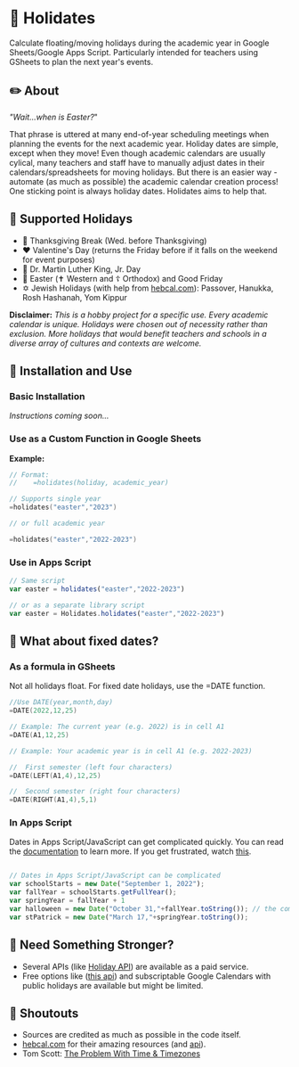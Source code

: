 # :date: Holidates
Calculate floating/moving holidays during the academic year in Google Sheets/Google Apps Script. Particularly intended for teachers using GSheets to plan the next year's events. 

## :pencil2: About
*"Wait...when is Easter?*" 

That phrase is uttered at many end-of-year scheduling meetings when planning the events for the next academic year. Holiday dates are simple, except when they move! Even though academic calendars are usually cylical, many teachers and staff have to manually adjust dates in their calendars/spreadsheets for moving holidays. But there is an easier way - automate (as much as possible) the academic calendar creation process! One sticking point is always holiday dates. Holidates aims to help that.      

## :calendar: Supported Holidays
- :turkey: Thanksgiving Break (Wed. before Thanksgiving)
- :heart: Valentine's Day (returns the Friday before if it falls on the weekend for event purposes)
- :busts_in_silhouette: Dr. Martin Luther King, Jr. Day
- :rabbit2: Easter (:latin_cross: Western and :orthodox_cross: Orthodox) and Good Friday
- :star_of_david: Jewish Holidays (with help from [hebcal.com](https://www.hebcal.com/home/developer-apis)): Passover, Hanukka, Rosh Hashanah, Yom Kippur

**Disclaimer:** *This is a hobby project for a specific use. Every academic calendar is unique. Holidays were chosen out of necessity rather than exclusion. More holidays that would benefit teachers and schools in a diverse array of cultures and contexts are welcome.*

## :tada: Installation and Use

### Basic Installation
*Instructions coming soon...*

### Use as a Custom Function in Google Sheets


**Example:**
```swift
// Format:
//    =holidates(holiday, academic_year)

// Supports single year
=holidates("easter","2023")

// or full academic year 

=holidates("easter","2022-2023") 
```

### Use in Apps Script
```javascript
// Same script
var easter = holidates("easter","2022-2023")

// or as a separate library script
var easter = Holidates.holidates("easter","2022-2023")
```
## :pushpin: What about fixed dates? 
### As a formula in GSheets
Not all holidays float. For fixed date holidays, use the =DATE function. 
```swift
//Use DATE(year,month,day)
=DATE(2022,12,25)

// Example: The current year (e.g. 2022) is in cell A1
=DATE(A1,12,25)

// Example: Your academic year is in cell A1 (e.g. 2022-2023)

//  First semester (left four characters)
=DATE(LEFT(A1,4),12,25)

//  Second semester (right four characters)
=DATE(RIGHT(A1,4),5,1)
```

### In Apps Script
Dates in Apps Script/JavaScript can get complicated quickly. You can read the [documentation](https://developers.google.com/google-ads/scripts/docs/features/dates) to learn more. If you get frustrated, watch [this](https://www.youtube.com/watch?v=-5wpm-gesOY).
```javascript

// Dates in Apps Script/JavaScript can be complicated
var schoolStarts = new Date("September 1, 2022");
var fallYear = schoolStarts.getFullYear(); 
var springYear = fallYear + 1
var halloween = new Date("October 31,"+fallYear.toString()); // the comma is important!
var stPatrick = new Date("March 17,"+springYear.toString());
```

## :muscle: Need Something Stronger?
- Several APIs (like [Holiday API](https://holidayapi.com/)) are available as a paid service. 
- Free options like ([this api](https://date.nager.at/Api)) and subscriptable Google Calendars with public holidays are available but might be limited.

## :mega: Shoutouts
- Sources are credited as much as possible in the code itself.
- [hebcal.com](https://hebcal.com) for their amazing resources (and [api](https://www.hebcal.com/home/developer-apis)).
- Tom Scott: [The Problem With Time & Timezones](https://www.youtube.com/watch?v=-5wpm-gesOY)
